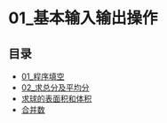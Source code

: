 # 01_基本输入输出操作

## 目录

- [01_程序填空](01_fill_in_the_blanks.c)
- [02_求总分及平均分](02_sum&average.c)
- [求球的表面积和体积](03_ball.c)
- [合并数](04_incorporation_num.c)

